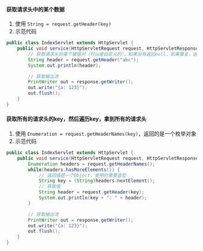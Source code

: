 


#### 获取请求头中的某个数据
1. 使用 `String = request.getHeader(key)`
2. 示范代码
```java
public class IndexServlet extends HttpServlet {
    public void service(HttpServletRequest request, HttpServletResponse response) {
        // 获取请求头的某个键值对（可以是自定义的），如果没有返回null，如果重复，返回第一个
        String header = request.getHeader("abc");
        System.out.println(header);

        // 获取输出流
        PrintWriter out = response.getWriter();
        out.write("{a: 123}");
        out.flush();
    }
}
```


#### 获取所有的请求头的key，然后遍历key，拿到所有的请求头
1. 使用 `Enumeration = request.getHeaderNames(key)`，返回的是一个枚举对象
2. 示范代码
```java
public class IndexServlet extends HttpServlet {
    public void service(HttpServletRequest request, HttpServletResponse response) {
        Enumeration headers = request.getHeaderNames();
        while(headers.hasMoreElements()) {
            // 返回值是一个Object，使用时需要造型
            String key = (String)headers.nextElement();
            // 获取值
            String header = request.getHeader(key);
            System.out.println(key + ": " + header);
        }

        // 获取输出流
        PrintWriter out = response.getWriter();
        out.write("{a: 123}");
        out.flush();
    }
}
```
